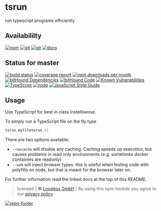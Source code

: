# tsrun

run typescript programs efficiently

## Availabililty

[![npm](https://gitzone.gitlab.io/assets/repo-button-npm.svg)](https://www.npmjs.com/package/@gitzone/tsrun)
[![git](https://gitzone.gitlab.io/assets/repo-button-git.svg)](https://GitLab.com/gitzone/tsrun)
[![git](https://gitzone.gitlab.io/assets/repo-button-mirror.svg)](https://github.com/gitzone/tsrun)
[![docs](https://gitzone.gitlab.io/assets/repo-button-docs.svg)](https://gitzone.gitlab.io/tsrun/)

## Status for master

[![build status](https://GitLab.com/gitzone/tsrun/badges/master/build.svg)](https://GitLab.com/gitzone/tsrun/commits/master)
[![coverage report](https://GitLab.com/gitzone/tsrun/badges/master/coverage.svg)](https://GitLab.com/gitzone/tsrun/commits/master)
[![npm downloads per month](https://img.shields.io/npm/dm/@gitzone/tsrun.svg)](https://www.npmjs.com/package/@gitzone/tsrun)
[![bitHound Dependencies](https://www.bithound.io/github/gitzonetools/tsrun/badges/dependencies.svg)](https://www.bithound.io/github/gitzonetools/tsrun/master/dependencies/npm)
[![bitHound Code](https://www.bithound.io/github/gitzonetools/tsrun/badges/code.svg)](https://www.bithound.io/github/gitzonetools/tsrun)
[![Known Vulnerabilities](https://snyk.io/test/npm/@gitzone/tsrun/badge.svg)](https://snyk.io/test/npm/@gitzone/tsrun)
[![TypeScript](https://img.shields.io/badge/TypeScript-2.x-blue.svg)](https://nodejs.org/dist/latest-v6.x/docs/api/)
[![node](https://img.shields.io/badge/node->=%206.x.x-blue.svg)](https://nodejs.org/dist/latest-v6.x/docs/api/)
[![JavaScript Style Guide](https://img.shields.io/badge/code%20style-standard-brightgreen.svg)](http://standardjs.com/)

## Usage

Use TypeScript for best in class instellisense.

To simply run a TypeScript file on the fly type

```typescript
tsrun myfiletorun.ts
```

There are two options available:
* `--nocache` will disable any caching. Caching speeds up execution, but causes problems in read only environments (e.g. sometimes docker containers are readonly)
* `--web` will inject browser types. this is useful when testing code with polyfills on node, but that is meant for the browser later on.

For further information read the linked docs at the top of this README.

> licensed | **&copy;** [Lossless GmbH](https://lossless.gmbh)
> | By using this npm module you agree to our [privacy policy](https://lossless.gmbH/privacy.html)

[![repo-footer](https://gitzone.gitlab.io/assets/repo-footer.svg)](https://git.zone)
